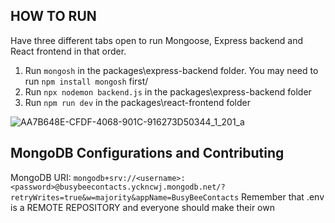 ## HOW TO RUN
Have three different tabs open to run Mongoose, Express backend and React frontend in that order.
1. Run ``mongosh`` in the packages\express-backend folder. You may need to run ``npm install mongosh`` first/
2. Run ``npx nodemon backend.js`` in the packages\express-backend folder
3. Run ``npm run dev`` in the packages\react-frontend folder

![AA7B648E-CFDF-4068-901C-916273D50344_1_201_a](https://github.com/matteoterrien/Busy-Bee-Contacts/assets/102430146/a3ca8668-2d0b-4cf8-bbe5-6be50f62f664)

## MongoDB Configurations and Contributing
MongoDB URI: ``mongodb+srv://<username>:<password>@busybeecontacts.yckncwj.mongodb.net/?retryWrites=true&w=majority&appName=BusyBeeContacts``
Remember that .env is a REMOTE REPOSITORY and everyone should make their own
